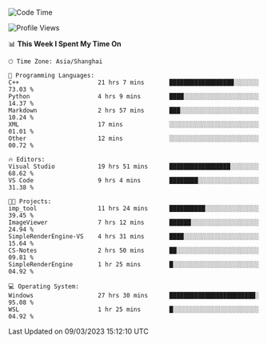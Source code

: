 <!--START_SECTION:waka-->
![Code Time](http://img.shields.io/badge/Code%20Time-750%20hrs%2018%20mins-blue)

![Profile Views](http://img.shields.io/badge/Profile%20Views-3-blue)

📊 **This Week I Spent My Time On** 

```text
🕑︎ Time Zone: Asia/Shanghai

💬 Programming Languages: 
C++                      21 hrs 7 mins       ██████████████████░░░░░░░   73.03 % 
Python                   4 hrs 9 mins        ████░░░░░░░░░░░░░░░░░░░░░   14.37 % 
Markdown                 2 hrs 57 mins       ███░░░░░░░░░░░░░░░░░░░░░░   10.24 % 
XML                      17 mins             ░░░░░░░░░░░░░░░░░░░░░░░░░   01.01 % 
Other                    12 mins             ░░░░░░░░░░░░░░░░░░░░░░░░░   00.72 % 

🔥 Editors: 
Visual Studio            19 hrs 51 mins      █████████████████░░░░░░░░   68.62 % 
VS Code                  9 hrs 4 mins        ████████░░░░░░░░░░░░░░░░░   31.38 % 

🐱‍💻 Projects: 
imp_tool                 11 hrs 24 mins      ██████████░░░░░░░░░░░░░░░   39.45 % 
ImageViewer              7 hrs 12 mins       ██████░░░░░░░░░░░░░░░░░░░   24.94 % 
SimpleRenderEngine-VS    4 hrs 31 mins       ████░░░░░░░░░░░░░░░░░░░░░   15.64 % 
CS-Notes                 2 hrs 50 mins       ██░░░░░░░░░░░░░░░░░░░░░░░   09.81 % 
SimpleRenderEngine       1 hr 25 mins        █░░░░░░░░░░░░░░░░░░░░░░░░   04.92 % 

💻 Operating System: 
Windows                  27 hrs 30 mins      ████████████████████████░   95.08 % 
WSL                      1 hr 25 mins        █░░░░░░░░░░░░░░░░░░░░░░░░   04.92 % 
```


 Last Updated on 09/03/2023 15:12:10 UTC
<!--END_SECTION:waka-->